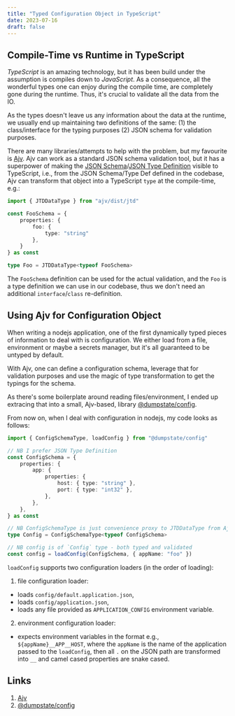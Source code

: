 ```yaml
---
title: "Typed Configuration Object in TypeScript"
date: 2023-07-16
draft: false
---
```


## Compile-Time vs Runtime in TypeScript

_TypeScript_ is an amazing technology, but it has been build under the assumption is compiles down to _JavaScript_. As a consequence, all the wonderful types one can enjoy during the compile time, are completely gone during the runtime. Thus, it's crucial to validate all the data from the IO.

As the types doesn't leave us any information about the data at the runtime, we usually end up maintaining two definitions of the same: (1) the class/interface for the typing purposes (2) JSON schema for validation purposes.

There are many libraries/attempts to help with the problem, but my favourite is [Ajv](https://ajv.js.org/). Ajv can work as a standard JSON schema validation tool, but it has a superpower of making the [JSON Schema](https://ajv.js.org/json-schema.html)/[JSON Type Definition](https://ajv.js.org/json-type-definition.html) visible to TypeScript, i.e., from the JSON Schema/Type Def defined in the codebase, Ajv can transform that object into a TypeScript `type` at the compile-time, e.g.:

```ts
import { JTDDataType } from "ajv/dist/jtd"

const FooSchema = {
    properties: {
        foo: {
            type: "string"
        },
    }
} as const

type Foo = JTDDataType<typeof FooSchema>
```

The `FooSchema` definition can be used for the actual validation, and the `Foo` is a type definition we can use in our codebase, thus we don't need an additional `interface`/`class` re-definition.

## Using Ajv for Configuration Object

When writing a nodejs application, one of the first dynamically typed pieces of information to deal with is configuration. We either load from a file, environment or maybe a secrets manager, but it's all guaranteed to be untyped by default.

With Ajv, one can define a configuration schema, leverage that for validation purposes and use the magic of type transformation to get the typings for the schema.

As there's some boilerplate around reading files/environment, I ended up extracing that into a small, Ajv-based, library [@dumpstate/config](https://github.com/dumpstate/config).

From now on, when I deal with configuration in nodejs, my code looks as follows:

```ts
import { ConfigSchemaType, loadConfig } from "@dumpstate/config"

// NB I prefer JSON Type Definition
const ConfigSchema = {
    properties: {
        app: {
            properties: {
                host: { type: "string" },
                port: { type: "int32" },
            },
        },
    },
} as const

// NB ConfigSchemaType is just convenience proxy to JTDDataType from Ajv
type Config = ConfigSchemaType<typeof ConfigSchema>

// NB config is of `Config` type - both typed and validated
const config = loadConfig(ConfigSchema, { appName: "foo" })
```

`loadConfig` supports two configuration loaders (in the order of loading):
1. file configuration loader:
* loads `config/default.application.json`,
* loads `config/application.json`,
* loads any file provided as `APPLICATION_CONFIG` environment variable.
2. environment configuration loader:
* expects environment variables in the format e.g., `${appName}__APP__HOST`, where the `appName` is the name of the application passed to the `loadConfig`, then all `.` on the JSON path are transformed into `__` and camel cased properties are snake cased.

## Links

1. [Ajv](https://ajv.js.org/)
2. [@dumpstate/config](https://github.com/dumpstate/config)
